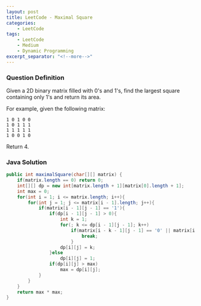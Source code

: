 ```yaml
---
layout: post
title: LeetCode - Maximal Square
categories:
    - LeetCode
tags:
    - LeetCode
    - Medium
    - Dynamic Programming
excerpt_separator: "<!--more-->"
---
```


### Question Definition
Given a 2D binary matrix filled with 0's and 1's, find the largest square containing only 1's and return its area.
<!--more-->

For example, given the following matrix:
```
1 0 1 0 0
1 0 1 1 1
1 1 1 1 1
1 0 0 1 0
```
Return 4.
### Java Solution
```java
public int maximalSquare(char[][] matrix) {
    if(matrix.length == 0) return 0;
    int[][] dp = new int[matrix.length + 1][matrix[0].length + 1];
    int max = 0;
    for(int i = 1; i <= matrix.length; i++){
        for(int j = 1; j <= matrix[i - 1].length; j++){
            if(matrix[i - 1][j - 1] == '1'){
                if(dp[i - 1][j - 1] > 0){
                    int k = 1;
                    for(; k <= dp[i - 1][j - 1]; k++)
                        if(matrix[i - k - 1][j - 1] == '0' || matrix[i - 1][j - k - 1] == '0'){
                            break;
                        }
                    dp[i][j] = k;
                }else
                    dp[i][j] = 1;
                if(dp[i][j] > max)
                    max = dp[i][j];
            }
        }
    }
    return max * max;
}
```